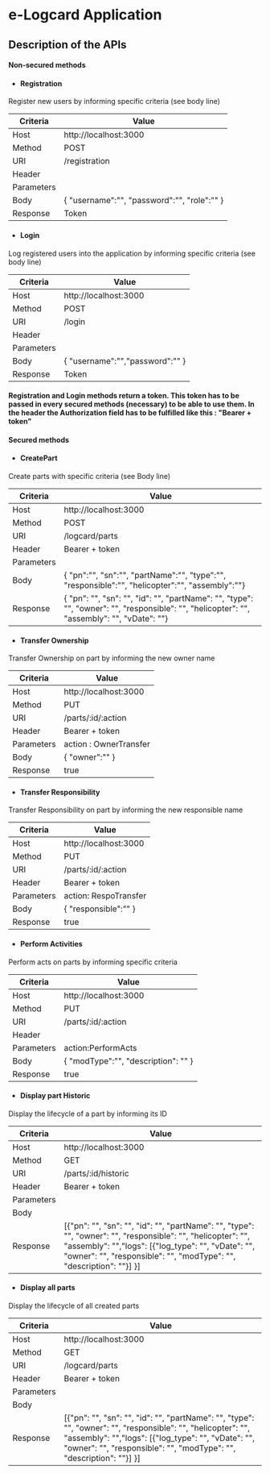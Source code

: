 # e-Logcard Application 

## Description of the APIs

#### Non-secured methods

- #### Registration 

Register new users by informing specific criteria (see body line)

| Criteria      | Value                                                                                                                   |
| --------------| ------------------------------------------------------------------------------------------------------------------------------|
| Host 			| http://localhost:3000                               				      						  				            |
| Method		| POST   			   				            |
| URI		    | /registration			   				            |
| Header   	 	| 					            |
| Parameters   	|         		                |
| Body		    | { "username":"", "password":"", "role":"" }              		                |
| Response   	 	| 	Token 				            |


- #### Login 

Log registered users into the application by informing specific criteria (see body line)

| Criteria      | Value                                                                                                                   |
| --------------| ------------------------------------------------------------------------------------------------------------------------------|
| Host 			| http://localhost:3000                               				      						  				            |
| Method		| POST  			   				            |
| URI		    | /login				   				            |
| Header   	 	| 					            |
| Parameters   	|         		                |
| Body		    | {	"username":"","password":"" }              		                |
| Response   	 	| 	Token 				            |

#### Registration and Login methods return a token. This token has to be passed in every secured methods (necessary) to be able to use them. In the header the  Authorization field has to be fulfilled like this : "Bearer + token"

#### Secured methods

- #### CreatePart

Create parts with specific criteria (see Body line)

| Criteria      | Value                                                                                                                   |
| --------------| ------------------------------------------------------------------------------------------------------------------------------|
| Host 			| http://localhost:3000                               				      						  				            |
| Method		| POST   			   				            |
| URI		    | /logcard/parts			   				            |
| Header   	 	| Bearer + token					            |
| Parameters   	|         		                |
| Body		    | { "pn":"", "sn":"", "partName":"", "type":"", "responsible":"", "helicopter":"", "assembly":""}              		                |
| Response   	 	| 	{ "pn": "", "sn": "", "id": "", "partName": "", "type": "", "owner": "", "responsible": "", "helicopter": "", "assembly": "", "vDate": ""}		     |

- #### Transfer Ownership 

Transfer Ownership on part by informing the new owner name 

| Criteria      | Value                                                                                                                   |
| --------------| ------------------------------------------------------------------------------------------------------------------------------|
| Host 			| http://localhost:3000                               				      						  				            |
| Method		| PUT   			   				            |
| URI		    | /parts/:id/:action				   				            |
| Header   	 	| Bearer + token					            |
| Parameters   	|  action : OwnerTransfer        		                |
| Body		    | { "owner":"" }             		                |
| Response   	 	|  true			            |

- #### Transfer Responsibility 

Transfer Responsibility on part by informing the new responsible name 

| Criteria      | Value                                                                                                                   |
| --------------| ------------------------------------------------------------------------------------------------------------------------------|
| Host 			| http://localhost:3000                               				      						  				            |
| Method		| PUT   			   				            |
| URI		    | /parts/:id/:action				   				            |
| Header   	 	| Bearer + token					            |
| Parameters   	|  action: RespoTransfer       		                |
| Body		    | {	"responsible":"" }              		                |
| Response   	 	| 	true 				            |

- #### Perform Activities 

Perform acts on parts by informing specific criteria

| Criteria      | Value                                                                                                                   |
| --------------| ------------------------------------------------------------------------------------------------------------------------------|
| Host 			| http://localhost:3000                               				      						  				            |
| Method		| PUT   			   				            |
| URI		    | /parts/:id/:action				   				            |
| Header   	 	| 					            |
| Parameters   	|  action:PerformActs       		                |
| Body		    | {	"modType":"", "description": "" }           		                |
| Response   	 	| 		true			            |

- #### Display part Historic 

Display the lifecycle of a part by informing its ID

| Criteria      | Value                                                                                                                   |
| --------------| ------------------------------------------------------------------------------------------------------------------------------|
| Host 			| http://localhost:3000                               				      						  				            || Method		    			   				            |
| Method		| GET  			   				            |
| URI		    | /parts/:id/historic				   				            |
| Header   	 	| Bearer + token					            |
| Parameters   	|      		                |
| Body		    |               		                |
| Response   	| 	[{"pn": "", "sn": "", "id": "", "partName": "", "type": "", "owner": "", "responsible": "", "helicopter": "", "assembly": "","logs": [{"log_type": "", "vDate": "", "owner": "", "responsible": "", "modType": "", "description": ""}] }]				            |


- #### Display all parts 

Display the lifecycle of all created parts 

| Criteria      | Value                                                                                                                   |
| --------------| ------------------------------------------------------------------------------------------------------------------------------|
| Host 			| http://localhost:3000                               				      						  				            |
| Method		| GET    			   				            |
| URI		    | /logcard/parts				   				            |
| Header   	 	| Bearer + token					            |
| Parameters   	|         		                |
| Body		    |               		                |
| Response   	| 	[{"pn": "", "sn": "", "id": "", "partName": "", "type": "", "owner": "", "responsible": "", "helicopter": "", "assembly": "","logs": [{"log_type": "", "vDate": "", "owner": "", "responsible": "", "modType": "", "description": ""}] }]				            |
